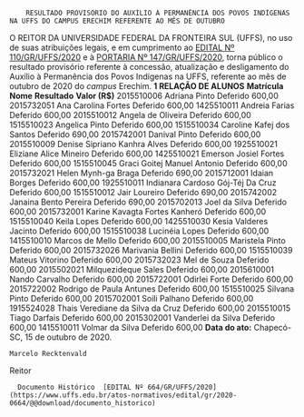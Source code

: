         RESULTADO PROVISÓRIO DO AUXÍLIO À PERMANÊNCIA DOS POVOS INDÍGENAS NA UFFS DO CAMPUS ERECHIM REFERENTE AO MÊS DE OUTUBRO  

   O REITOR DA UNIVERSIDADE FEDERAL DA FRONTEIRA SUL (UFFS), no uso de suas atribuições legais, e em cumprimento ao [EDITAL Nº 110/GR/UFFS/2020](https://www.uffs.edu.br/atos-normativos/edital/gr/2020-0110) e à [PORTARIA Nº 147/GR/UFFS/2020](https://www.uffs.edu.br/atos-normativos/portaria/gr/2020-0147), torna público o resultado provisório referente à concessão, atualização e desligamento do Auxílio à Permanência dos Povos Indígenas na UFFS, referente ao mês de outubro de 2020 do *campus*  Erechim.   **1 RELAÇÃO DE ALUNOS**     **Matrícula**   **Nome**   **Resultado**   **Valor (R$)**     2015510006   Adriana Pinto   Deferido   600,00     2015732051   Ana Carolina Fortes   Deferido   600,00     1425510011   Andreia Farias   Deferido   600,00     2015510012   Angela de Oliveira   Deferido   600,00     1515510023   Angelica Pinto   Deferido   600,00     1515510034   Caroline Kafej dos Santos   Deferido   690,00     2015742001   Danival Pinto   Deferido   600,00     2015510009   Denise Sipriano Kanhra Alves   Deferido   600,00     1925510021   Eliziane Alice Mineiro   Deferido   600,00     1425510021   Emerson Josiel Fortes   Deferido   600,00     1515510045   Graci Goitej Manuel Antonio   Deferido   600,00     2015732021   Helen Mynh-ga Braga   Deferido   690,00     2015712001   Idaian Borges   Deferido   600,00     1925510011   Indianara Cardoso Gój-Téj Da Cruz   Deferido   600,00     1515510012   Jair Loureiro   Deferido   690,00     2015742002   Janaina Bento Pereira   Deferido   690,00     2015702013   Joel da Silva   Deferido   600,00     2015732001   Karine Kavagta Fortes Kanheró   Deferido   600,00     1515510040   Keila Lopes   Deferido   600,00     1425510030   Kesia Valderes Jacinto   Deferido   600,00     1515510038   Lucinéia Lopes   Deferido   600,00     1415510010   Marcos de Mello   Deferido   600,00     2015510005   Maristela Pinto   Deferido   600,00     2015732026   Marivania Bellini   Deferido   600,00     1515510039   Mateus Vitorino   Deferido   600,00     2015732023   Mel de Souza   Deferido   600,00     2015502021   Milquezideque Sales   Deferido   600,00     2015610001   Nando Carvalho   Deferido   600,00     2015722001   Odirlei Forte   Deferido   600,00     2015722002   Rodrigo de Paula Antunes   Deferido   600,00     1515510025   Silvana Pinto   Deferido   600,00     2015702001   Soili Palhano   Deferido   600,00     1915524028   Thais Verediane da Silva da Cruz   Deferido   600,00     2015510015   Tiago Darfais   Deferido   600,00     2015302001   Vanderlei da Silva   Deferido   600,00     1415510011   Volmar da Silva   Deferido   600,00            **Data do ato:** Chapecó-SC, 15 de outubro de 2020.   
 

    Marcelo Recktenvald   
 Reitor 

      Documento Histórico  [EDITAL Nº 664/GR/UFFS/2020](https://www.uffs.edu.br/atos-normativos/edital/gr/2020-0664/@@download/documento_historico)     
      